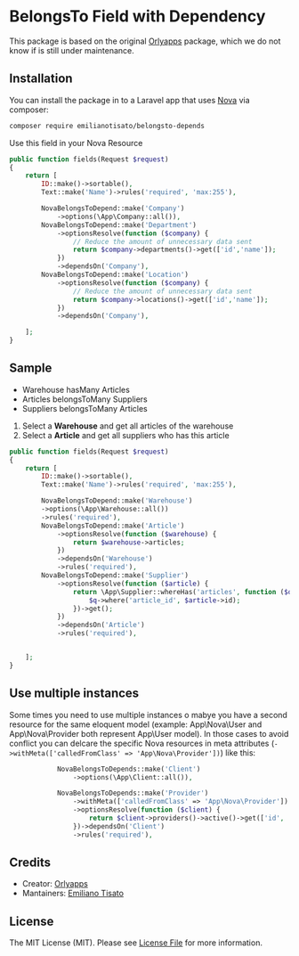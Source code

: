 # BelongsTo Field with Dependency

This package is based on the original [Orlyapps](https://github.com/orlyapps) package, which we do not know if is still under maintenance.

## Installation

You can install the package in to a Laravel app that uses [Nova](https://nova.laravel.com) via composer:

```bash
composer require emilianotisato/belongsto-depends
```

Use this field in your Nova Resource

```php
public function fields(Request $request)
{
    return [
        ID::make()->sortable(),
        Text::make('Name')->rules('required', 'max:255'),

        NovaBelongsToDepend::make('Company')
            ->options(\App\Company::all()),
        NovaBelongsToDepend::make('Department')
            ->optionsResolve(function ($company) {
                // Reduce the amount of unnecessary data sent
                return $company->departments()->get(['id','name']);
            })
            ->dependsOn('Company'),
        NovaBelongsToDepend::make('Location')
            ->optionsResolve(function ($company) {
                // Reduce the amount of unnecessary data sent
                return $company->locations()->get(['id','name']);
            })
            ->dependsOn('Company'),

    ];
}
```

## Sample

-   Warehouse hasMany Articles
-   Articles belongsToMany Suppliers
-   Suppliers belongsToMany Articles

1. Select a **Warehouse** and get all articles of the warehouse
2. Select a **Article** and get all suppliers who has this article

```php
public function fields(Request $request)
{
    return [
        ID::make()->sortable(),
        Text::make('Name')->rules('required', 'max:255'),

        NovaBelongsToDepend::make('Warehouse')
        ->options(\App\Warehouse::all())
        ->rules('required'),
        NovaBelongsToDepend::make('Article')
            ->optionsResolve(function ($warehouse) {
                return $warehouse->articles;
            })
            ->dependsOn('Warehouse')
            ->rules('required'),
        NovaBelongsToDepend::make('Supplier')
            ->optionsResolve(function ($article) {
                return \App\Supplier::whereHas('articles', function ($q) use ($article) {
                    $q->where('article_id', $article->id);
                })->get();
            })
            ->dependsOn('Article')
            ->rules('required'),


    ];
}
```
## Use multiple instances

Some times you need to use multiple instances o mabye you have a second resource for the same eloquent model (example: App\Nova\User and App\Nova\Provider both represent App\User model). In those cases to avoid conflict you can delcare the specific Nova resources in meta attributes (`->withMeta(['calledFromClass' => 'App\Nova\Provider'])`) like this:

```php
            NovaBelongsToDepends::make('Client')
                ->options(\App\Client::all()),

            NovaBelongsToDepends::make('Provider')
                ->withMeta(['calledFromClass' => 'App\Nova\Provider'])
                ->optionsResolve(function ($client) {
                    return $client->providers()->active()->get(['id', 'name']);
                })->dependsOn('Client')
                ->rules('required'),

```

## Credits

-   Creator: [Orlyapps](https://github.com/orlyapps)
-   Mantainers: [Emiliano Tisato](https://github.com/emilianotisato)

## License

The MIT License (MIT). Please see [License File](LICENSE.md) for more information.
